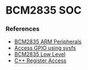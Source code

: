 # BCM2835 SOC

### References
- [BCM2835 ARM Peripherals](https://www.raspberrypi.org/documentation/hardware/raspberrypi/bcm2835/BCM2835-ARM-Peripherals.pdf)
- [Access GPIO using sysfs](https://projects-raspberry.com/introduction-to-accessing-the-raspberry-pis-gpio-in-c-sysfs/)
- [BCM2835 Low Level](http://www.pieter-jan.com/node/15)
- [C++ Register Access](https://accu.org/journals/overload/13/68/goodliffe_281/)
